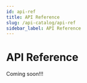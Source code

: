 ```yaml
---
id: api-ref
title: API Reference
slug: /api-catalog/api-ref
sidebar_label: API Reference
---
```


# API Reference

Coming soon!!!
